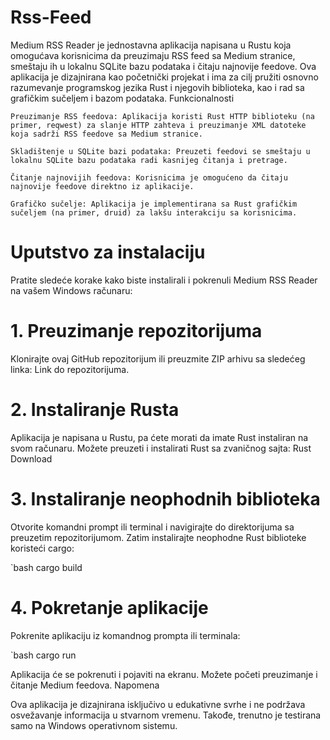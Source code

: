 # Rss-Feed

Medium RSS Reader je jednostavna aplikacija napisana u Rustu koja omogućava korisnicima da preuzimaju RSS feed sa Medium stranice, smeštaju ih u lokalnu SQLite bazu podataka i čitaju najnovije feedove. Ova aplikacija je dizajnirana kao početnički projekat i ima za cilj pružiti osnovno razumevanje programskog jezika Rust i njegovih biblioteka, kao i rad sa grafičkim sučeljem i bazom podataka.
Funkcionalnosti

    Preuzimanje RSS feedova: Aplikacija koristi Rust HTTP biblioteku (na primer, reqwest) za slanje HTTP zahteva i preuzimanje XML datoteke koja sadrži RSS feedove sa Medium stranice.

    Skladištenje u SQLite bazi podataka: Preuzeti feedovi se smeštaju u lokalnu SQLite bazu podataka radi kasnijeg čitanja i pretrage.

    Čitanje najnovijih feedova: Korisnicima je omogućeno da čitaju najnovije feedove direktno iz aplikacije.

    Grafičko sučelje: Aplikacija je implementirana sa Rust grafičkim sučeljem (na primer, druid) za lakšu interakciju sa korisnicima.

# Uputstvo za instalaciju

Pratite sledeće korake kako biste instalirali i pokrenuli Medium RSS Reader na vašem Windows računaru:
# 1. Preuzimanje repozitorijuma

Klonirajte ovaj GitHub repozitorijum ili preuzmite ZIP arhivu sa sledećeg linka: Link do repozitorijuma.
# 2. Instaliranje Rusta

Aplikacija je napisana u Rustu, pa ćete morati da imate Rust instaliran na svom računaru. Možete preuzeti i instalirati Rust sa zvaničnog sajta: Rust Download
# 3. Instaliranje neophodnih biblioteka

Otvorite komandni prompt ili terminal i navigirajte do direktorijuma sa preuzetim repozitorijumom. Zatim instalirajte neophodne Rust biblioteke koristeći cargo:

  `bash
  cargo build

# 4. Pokretanje aplikacije

Pokrenite aplikaciju iz komandnog prompta ili terminala:

  `bash
  cargo run

Aplikacija će se pokrenuti i pojaviti na ekranu. Možete početi preuzimanje i čitanje Medium feedova.
Napomena

Ova aplikacija je dizajnirana isključivo u edukativne svrhe i ne podržava osvežavanje informacija u stvarnom vremenu. Takođe, trenutno je testirana samo na Windows operativnom sistemu.
